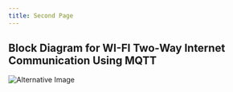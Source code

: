 ```yaml
---
title: Second Page
---
```


## Block Diagram for WI-FI Two-Way Internet Communication Using MQTT


![Alternative Image](https://github.com/user-attachments/assets/645c90c2-c228-4d8f-8052-14227246117d)
